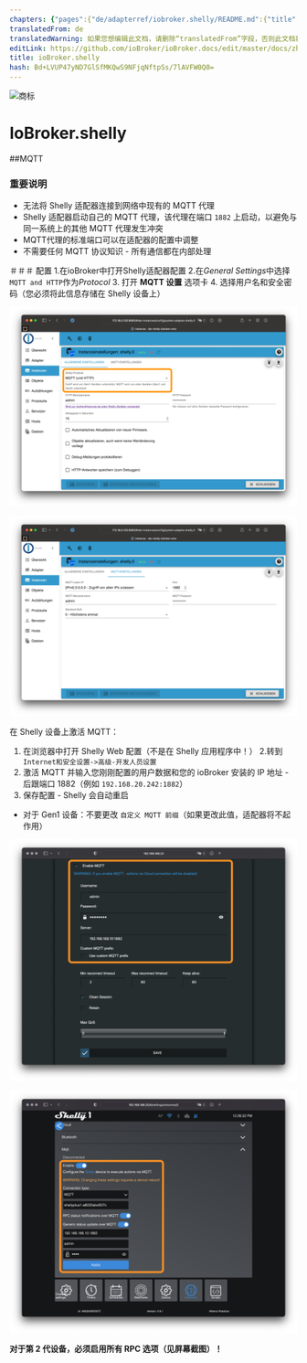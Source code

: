 ```yaml
---
chapters: {"pages":{"de/adapterref/iobroker.shelly/README.md":{"title":{"de":"ioBroker.shelly"},"content":"de/adapterref/iobroker.shelly/README.md"},"de/adapterref/iobroker.shelly/protocol-coap.md":{"title":{"de":"ioBroker.shelly"},"content":"de/adapterref/iobroker.shelly/protocol-coap.md"},"de/adapterref/iobroker.shelly/protocol-mqtt.md":{"title":{"de":"ioBroker.shelly"},"content":"de/adapterref/iobroker.shelly/protocol-mqtt.md"},"de/adapterref/iobroker.shelly/restricted-login.md":{"title":{"de":"ioBroker.shelly"},"content":"de/adapterref/iobroker.shelly/restricted-login.md"},"de/adapterref/iobroker.shelly/state-changes.md":{"title":{"de":"ioBroker.shelly"},"content":"de/adapterref/iobroker.shelly/state-changes.md"}}}
translatedFrom: de
translatedWarning: 如果您想编辑此文档，请删除“translatedFrom”字段，否则此文档将再次自动翻译
editLink: https://github.com/ioBroker/ioBroker.docs/edit/master/docs/zh-cn/adapterref/iobroker.shelly/protocol-mqtt.md
title: ioBroker.shelly
hash: Bd+LVUP47yND7GlSfMKQwS9NFjqNftpSs/7lAVFW0Q0=
---
```

![商标](../../../de/adapterref/iobroker.shelly/../../admin/shelly.png)

# IoBroker.shelly
##MQTT
### 重要说明
- 无法将 Shelly 适配器连接到网络中现有的 MQTT 代理
- Shelly 适配器启动自己的 MQTT 代理，该代理在端口 ``1882`` 上启动，以避免与同一系统上的其他 MQTT 代理发生冲突
- MQTT代理的标准端口可以在适配器的配置中调整
- 不需要任何 MQTT 协议知识 - 所有通信都在内部处理

＃＃＃ 配置
1.在ioBroker中打开Shelly适配器配置
2.在*General Settings*中选择```MQTT and HTTP```作为*Protocol*
3. 打开 **MQTT 设置** 选项卡
4. 选择用户名和安全密码（您必须将此信息存储在 Shelly 设备上）

![iobroker_general](../../../de/adapterref/iobroker.shelly/./img/iobroker_general_mqtt.png)

![iobroker_mqtt](../../../de/adapterref/iobroker.shelly/./img/iobroker_mqtt.png)

在 Shelly 设备上激活 MQTT：

1. 在浏览器中打开 Shelly Web 配置（不是在 Shelly 应用程序中！）
2.转到```Internet和安全设置->高级-开发人员设置```
3. 激活 MQTT 并输入您刚刚配置的用户数据和您的 ioBroker 安装的 IP 地址 - 后跟端口 1882（例如 ``192.168.20.242:1882``）
4. 保存配置 - Shelly 会自动重启

- 对于 Gen1 设备：不要更改 ```自定义 MQTT 前缀```（如果更改此值，适配器将不起作用）

![贝壳第一代](../../../de/adapterref/iobroker.shelly/./img/shelly_mqtt-gen1.png)

![贝壳 gen2](../../../de/adapterref/iobroker.shelly/./img/shelly_mqtt-gen2.png)

**对于第 2 代设备，必须启用所有 RPC 选项（见屏幕截图）！**